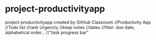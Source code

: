 # project-productivityapp
project-productivityapp created by GitHub Classroom
//Productivity App 
//Todo list
//rank Urgencty
//keep notes
//dates
//fitler: due date, alphabetical order...
//"task progress bar"
